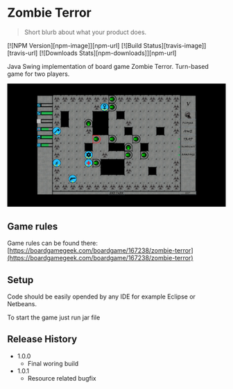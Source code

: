 # Zombie Terror
> Short blurb about what your product does.

[![NPM Version][npm-image]][npm-url]
[![Build Status][travis-image]][travis-url]
[![Downloads Stats][npm-downloads]][npm-url]

Java Swing implementation of board game Zombie Terror.
Turn-based game for two players.

![](header.png)



## Game rules

Game rules can be found there: 
[https://boardgamegeek.com/boardgame/167238/zombie-terror](https://boardgamegeek.com/boardgame/167238/zombie-terror)



## Setup

Code should be easily opended by any IDE for example Eclipse or Netbeans.

To start the game just run jar file

## Release History

* 1.0.0
    * Final woring build
* 1.0.1
    * Resource related bugfix	



